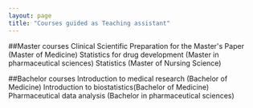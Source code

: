 ```yaml
---
layout: page
title: "Courses guided as Teaching assistant"
---
```


##Master courses
Clinical Scientific Preparation for the Master's Paper (Master of Medicine)
Statistics for drug development (Master in pharmaceutical sciences)
Statistics (Master of Nursing Science)

##Bachelor courses
Introduction to medical research (Bachelor of Medicine)
Introduction to biostatistics(Bachelor of Medicine)
Pharmaceutical data analysis (Bachelor in pharmaceutical sciences)
